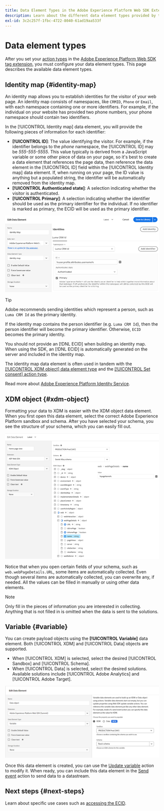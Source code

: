 ```yaml
---
title: Data Element Types in the Adobe Experience Platform Web SDK Extension
description: Learn about the different data element types provided by the Adobe Experience Platform Web SDK tag extension.
exl-id: 3c2c257f-1fbc-4722-8040-61ad19aa533f
---
```


# Data element types

After you set your [action types](action-types.md) in the [Adobe Experience Platform Web SDK tag extension](web-sdk-extension-configuration.md), you must configure your data element types. This page describes the available data element types.

## Identity map {#identity-map}

An identity map allows you to establish identities for the visitor of your web page. An identity map consists of namespaces, like `CRMID`, `Phone` or `Email`, with each namespace containing one or more identifiers. For example, if the individual on your website has provided two phone numbers, your phone namespace should contain two identifiers.

In the [!UICONTROL Identity map] data element, you will provide the following pieces of information for each identifier:

* **[!UICONTROL ID]**: The value identifying the visitor. For example, if the identifier belongs to the _phone_ namespace, the [!UICONTROL ID] may be _555-555-5555_. This value typically is derived from a JavaScript variable or some other piece of data on your page, so it's best to create a data element that references the page data, then reference the data element in the [!UICONTROL ID] field within the [!UICONTROL Identity map] data element. If, when running on your page, the ID value is anything but a populated string, the identifier will be automatically removed from the identity map.
* **[!UICONTROL Authenticated state]**: A selection indicating whether the visitor is authenticated.
* **[!UICONTROL Primary]**: A selection indicating whether the identifier should be used as the primary identifier for the individual. If no identifier is marked as primary, the ECID will be used as the primary identifier.

![UI image showing the Edit Data Element screen.](assets/identity-map-data-element.png)

>[!TIP]
>
>Adobe recommends sending identities which represent a person, such as `Luma CRM Id` as the primary identity.
>
>If the identity map contains the person identifier (e.g. `Luma CRM Id`), then the person identifier will become the primary identifier. Otherwise, `ECID` becomes the primary identity.

You should not provide an [!DNL ECID] when building an identity map. When using the SDK, an [!DNL ECID] is automatically generated on the server and included in the identity map.

The identity map data element is often used in tandem with the [[!UICONTROL XDM object] data element type](#xdm-object) and the [[!UICONTROL Set consent] action type](action-types.md#set-consent).

Read more about [Adobe Experience Platform Identity Service](../../../../identity-service/home.md).

## XDM object {#xdm-object}

Formatting your data to XDM is easier with the XDM object data element. When you first open this data element, select the correct Adobe Experience Platform sandbox and schema. After you have selected your schema, you see the structure of your schema, which you can easily fill out.

![UI image showing the XDM object structure.](assets/XDM-object.png)

Notice that when you open certain fields of your schema, such as `web.webPageDetails.URL`, some items are automatically collected. Even though several items are automatically collected, you can overwrite any, if needed. All the values can be filled in manually or using other data elements.

>[!NOTE]
>
>Only fill in the pieces of information you are interested in collecting. Anything that is not filled in is omitted when the data is sent to the solutions.

## Variable {#variable}

You can create payload objects using the **[!UICONTROL Variable]** data element. Both [!UICONTROL XDM] and [!UICONTROL Data] objects are supported.

* When [!UICONTROL XDM] is selected, select the desired [!UICONTROL Sandbox] and [!UICONTROL Schema].
* When [!UICONTROL Data] is selected, select the desired solutions. Available solutions include [!UICONTROL Adobe Analytics] and [!UICONTROL Adobe Target].

![Data element UI](assets/variable-data-element.png)

Once this data element is created, you can use the [Update variable](./action-types.md#update-variable) action to modify it. When ready, you can include this data element in the [Send event](./action-types.md#send-event) action to send data to a datastream.

## Next steps {#next-steps}

Learn about specific use cases such as [accessing the ECID](accessing-the-ecid.md).
